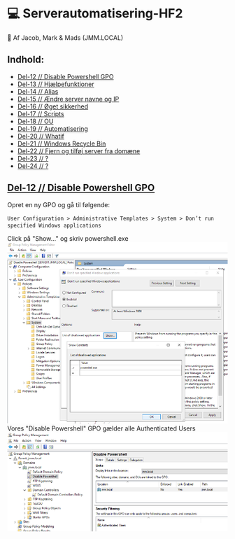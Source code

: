 # :computer: Serverautomatisering-HF2

:pencil: Af Jacob, Mark & Mads (JMM.LOCAL)

## Indhold:
* [Del-12 // Disable Powershell GPO](#del-12--disable-powershell-gpo)
* [Del-13 // Hjælpefunktioner](#del-13)
* [Del-14 // Alias](#del-14)
* [Del-15 // Ændre server navne og IP](#del-15)
* [Del-16 // Øget sikkerhed](#del-16)
* [Del-17 // Scripts](#del-17)
* [Del-18 // OU](#del-18)
* [Del-19 // Automatisering](#del-19)
* [Del-20 // Whatif](#del-20)
* [Del-21 // Windows Recycle Bin](#del-21)
* [Del-22 // Fjern og tilføj server fra domæne](#del-22)
* [Del-23 // ?](#del-23)
* [Del-24 // ?](#del-24)

<!-------------------------------------------------------------------- DEL-12 -------------------------------------------------------------------------------------->
## [Del-12 // Disable Powershell GPO](#computer-Serverautomatisering-HF2)
Opret en ny GPO og gå til følgende:
```
User Configuration > Administrative Templates > System > Don’t run specified Windows applications
```
Click på "Show..." og skriv powershell.exe
![gpo-disable-powershell](images/gpo-disable-powershell.png)
Vores "Disable Powershell" GPO gælder alle Authenticated Users
![powershell-disabled](images/powershell-disabled.png)